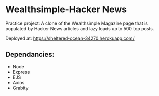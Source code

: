 # Wealthsimple-Hacker News

Practice project: A clone of the Wealthsimple Magazine page that is populated by Hacker News articles and lazy loads up to 500 top posts.

Deployed at: https://sheltered-ocean-34270.herokuapp.com/

## Dependancies:
- Node
- Express
- EJS
- Axios
- Grabity
